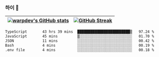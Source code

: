 
### 하이 👋
[![warpdev's GitHub stats](https://github-readme-stats.vercel.app/api?username=warpdev&show_icons=true&theme=vue-dark)](#) |[![GitHub Streak](https://github-readme-streak-stats.herokuapp.com/?user=warpdev&theme=dark)](#)
--- | --- |
<!--START_SECTION:waka-->

```txt
TypeScript       43 hrs 39 mins  ████████████████████████▒   97.24 %
JavaScript       45 mins         ▒░░░░░░░░░░░░░░░░░░░░░░░░   01.70 %
JSON             11 mins         ░░░░░░░░░░░░░░░░░░░░░░░░░   00.42 %
Bash             4 mins          ░░░░░░░░░░░░░░░░░░░░░░░░░   00.19 %
.env file        4 mins          ░░░░░░░░░░░░░░░░░░░░░░░░░   00.18 %
```

<!--END_SECTION:waka-->

<!--
**warpdev/warpdev** is a ✨ _special_ ✨ repository because its `README.md` (this file) appears on your GitHub profile.

Here are some ideas to get you started:

- 🔭 I’m currently working on ...
- 🌱 I’m currently learning ...
- 👯 I’m looking to collaborate on ...
- 🤔 I’m looking for help with ...
- 💬 Ask me about ...
- 📫 How to reach me: ...
- 😄 Pronouns: ...
- ⚡ Fun fact: ...
-->
